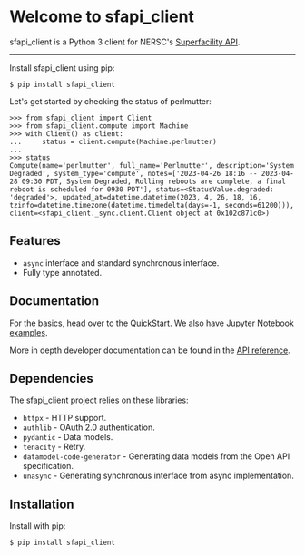 # Welcome to sfapi_client

sfapi_client is a Python 3 client for NERSC's [Superfacility API](https://docs.nersc.gov/services/sfapi/).

---

Install sfapi_client using pip:

```shell
$ pip install sfapi_client
```

Let's get started by checking the status of perlmutter:

```pycon
>>> from sfapi_client import Client
>>> from sfapi_client.compute import Machine
>>> with Client() as client:
...     status = client.compute(Machine.perlmutter)
...
>>> status
Compute(name='perlmutter', full_name='Perlmutter', description='System Degraded', system_type='compute', notes=['2023-04-26 18:16 -- 2023-04-28 09:30 PDT, System Degraded, Rolling reboots are complete, a final reboot is scheduled for 0930 PDT'], status=<StatusValue.degraded: 'degraded'>, updated_at=datetime.datetime(2023, 4, 26, 18, 16, tzinfo=datetime.timezone(datetime.timedelta(days=-1, seconds=61200))), client=<sfapi_client._sync.client.Client object at 0x102c871c0>)
```

## Features

* `async` interface and standard synchronous interface.
* Fully type annotated.

## Documentation

For the basics, head over to the [QuickStart](quickstart). We also have Jupyter Notebook [examples](examples).

More in depth developer documentation can be found in the [API reference](reference).

## Dependencies

The sfapi_client project relies on these libraries:

* `httpx` - HTTP support.
* `authlib` - OAuth 2.0 authentication.
* `pydantic` - Data models.
* `tenacity` - Retry.
* `datamodel-code-generator` - Generating data models from the Open API specification.
* `unasync` - Generating synchronous interface from async implementation.


## Installation

Install with pip:

```shell
$ pip install sfapi_client
```
